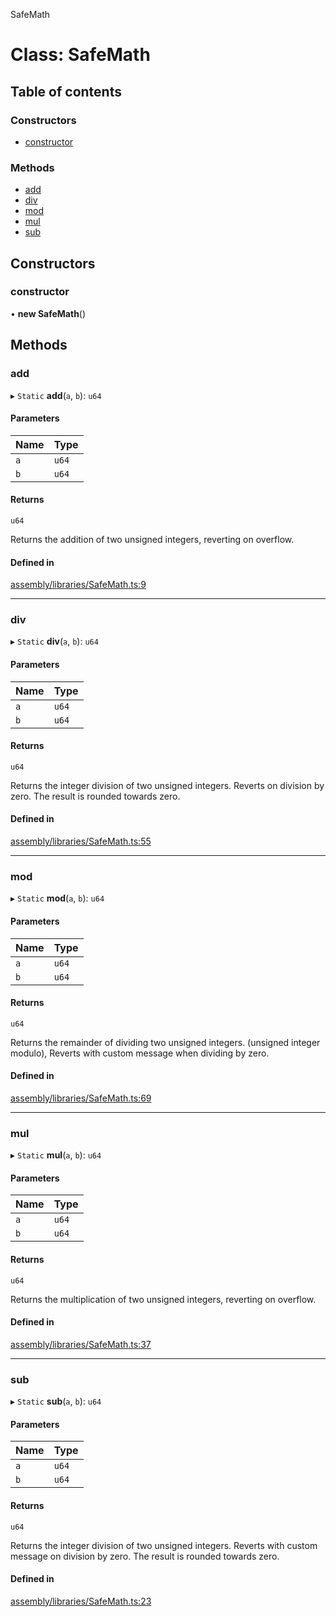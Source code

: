 SafeMath

# Class: SafeMath

## Table of contents

### Constructors

-   [constructor](SafeMath.md#constructor)

### Methods

-   [add](SafeMath.md#add)
-   [div](SafeMath.md#div)
-   [mod](SafeMath.md#mod)
-   [mul](SafeMath.md#mul)
-   [sub](SafeMath.md#sub)

## Constructors

### constructor

• **new SafeMath**()

## Methods

### add

▸ `Static` **add**(`a`, `b`): `u64`

#### Parameters

| Name | Type  |
| :--- | :---- |
| `a`  | `u64` |
| `b`  | `u64` |

#### Returns

`u64`

Returns the addition of two unsigned integers,
reverting on overflow.

#### Defined in

[assembly/libraries/SafeMath.ts:9](https://github.com/dusaprotocol/v2.1/blob/b07cbb8/assembly/libraries/SafeMath.ts#L9)

---

### div

▸ `Static` **div**(`a`, `b`): `u64`

#### Parameters

| Name | Type  |
| :--- | :---- |
| `a`  | `u64` |
| `b`  | `u64` |

#### Returns

`u64`

Returns the integer division of two unsigned integers. Reverts on
division by zero. The result is rounded towards zero.

#### Defined in

[assembly/libraries/SafeMath.ts:55](https://github.com/dusaprotocol/v2.1/blob/b07cbb8/assembly/libraries/SafeMath.ts#L55)

---

### mod

▸ `Static` **mod**(`a`, `b`): `u64`

#### Parameters

| Name | Type  |
| :--- | :---- |
| `a`  | `u64` |
| `b`  | `u64` |

#### Returns

`u64`

Returns the remainder of dividing two unsigned integers. (unsigned integer modulo),
Reverts with custom message when dividing by zero.

#### Defined in

[assembly/libraries/SafeMath.ts:69](https://github.com/dusaprotocol/v2.1/blob/b07cbb8/assembly/libraries/SafeMath.ts#L69)

---

### mul

▸ `Static` **mul**(`a`, `b`): `u64`

#### Parameters

| Name | Type  |
| :--- | :---- |
| `a`  | `u64` |
| `b`  | `u64` |

#### Returns

`u64`

Returns the multiplication of two unsigned integers, reverting on
overflow.

#### Defined in

[assembly/libraries/SafeMath.ts:37](https://github.com/dusaprotocol/v2.1/blob/b07cbb8/assembly/libraries/SafeMath.ts#L37)

---

### sub

▸ `Static` **sub**(`a`, `b`): `u64`

#### Parameters

| Name | Type  |
| :--- | :---- |
| `a`  | `u64` |
| `b`  | `u64` |

#### Returns

`u64`

Returns the integer division of two unsigned integers. Reverts with custom message on
division by zero. The result is rounded towards zero.

#### Defined in

[assembly/libraries/SafeMath.ts:23](https://github.com/dusaprotocol/v2.1/blob/b07cbb8/assembly/libraries/SafeMath.ts#L23)
